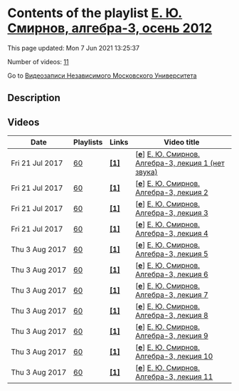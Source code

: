 # Contents of the playlist [Е. Ю. Смирнов, алгебра-3, осень 2012](https://www.youtube.com/playlist?list=PLp9ABVh6_x4GIoKN5WtopmCoTgCVYNN6G)

This page updated: Mon 7 Jun 2021 13:25:37

Number of videos: [11](#videos)

Go to [Видеозаписи Независимого Московского Университета](../README.md)

## Description



## Videos

|Date|Playlists|Links|Video title|
|---|---|---|---|
| Fri&nbsp;21&nbsp;Jul&nbsp;2017 | [60](../playlists/60 "Е. Ю. Смирнов, алгебра-3, осень 2012") | [**[1]**](http://ium.mccme.ru/f12/algebra3.html) | [[**e**](https://studio.youtube.com/video/581g1MuoOhA/edit "Edit")] [Е. Ю. Смирнов. Алгебра-3, лекция 1 (нет звука)](https://www.youtube.com/watch?v=581g1MuoOhA&list=PLp9ABVh6_x4GIoKN5WtopmCoTgCVYNN6G "Спецкурс НМУ.&#013;10 сентября 2012 г. 17:30, НМУ 304 (Москва, Большой Власьевский пер., 11)&#013;http://ium.mccme.ru/f12/algebra3.html") |
| Fri&nbsp;21&nbsp;Jul&nbsp;2017 | [60](../playlists/60 "Е. Ю. Смирнов, алгебра-3, осень 2012") | [**[1]**](http://ium.mccme.ru/f12/algebra3.html) | [[**e**](https://studio.youtube.com/video/-WJ3vyS4GYg/edit "Edit")] [Е. Ю. Смирнов. Алгебра-3, лекция 2](https://www.youtube.com/watch?v=-WJ3vyS4GYg&list=PLp9ABVh6_x4GIoKN5WtopmCoTgCVYNN6G "Спецкурс НМУ.&#013;17 сентября 2012 г. 17:30, НМУ 304 (Москва, Большой Власьевский пер., 11)&#013;http://ium.mccme.ru/f12/algebra3.html") |
| Fri&nbsp;21&nbsp;Jul&nbsp;2017 | [60](../playlists/60 "Е. Ю. Смирнов, алгебра-3, осень 2012") | [**[1]**](http://ium.mccme.ru/f12/algebra3.html) | [[**e**](https://studio.youtube.com/video/DB5jmRAtM5A/edit "Edit")] [Е. Ю. Смирнов. Алгебра-3, лекция 3](https://www.youtube.com/watch?v=DB5jmRAtM5A&list=PLp9ABVh6_x4GIoKN5WtopmCoTgCVYNN6G "Спецкурс НМУ.&#013;24 сентября 2012 г. 17:30, НМУ 304 (Москва, Большой Власьевский пер., 11)&#013;http://ium.mccme.ru/f12/algebra3.html") |
| Fri&nbsp;21&nbsp;Jul&nbsp;2017 | [60](../playlists/60 "Е. Ю. Смирнов, алгебра-3, осень 2012") | [**[1]**](http://ium.mccme.ru/f12/algebra3.html) | [[**e**](https://studio.youtube.com/video/EHCntSmaAL8/edit "Edit")] [Е. Ю. Смирнов. Алгебра-3, лекция 4](https://www.youtube.com/watch?v=EHCntSmaAL8&list=PLp9ABVh6_x4GIoKN5WtopmCoTgCVYNN6G "Спецкурс НМУ.&#013;1 октября 2012 г. 17:30, НМУ 304 (Москва, Большой Власьевский пер., 11)&#013;http://ium.mccme.ru/f12/algebra3.html") |
| Thu&nbsp;3&nbsp;Aug&nbsp;2017 | [60](../playlists/60 "Е. Ю. Смирнов, алгебра-3, осень 2012") | [**[1]**](http://ium.mccme.ru/f12/algebra3.html) | [[**e**](https://studio.youtube.com/video/3sidH9sx4Pc/edit "Edit")] [Е. Ю. Смирнов. Алгебра-3, лекция 5](https://www.youtube.com/watch?v=3sidH9sx4Pc&list=PLp9ABVh6_x4GIoKN5WtopmCoTgCVYNN6G "Спецкурс НМУ.&#013;8 октября 2012 г. 17:30, НМУ 304 (Москва, Большой Власьевский пер., 11)&#013;http://ium.mccme.ru/f12/algebra3.html") |
| Thu&nbsp;3&nbsp;Aug&nbsp;2017 | [60](../playlists/60 "Е. Ю. Смирнов, алгебра-3, осень 2012") | [**[1]**](http://ium.mccme.ru/f12/algebra3.html) | [[**e**](https://studio.youtube.com/video/wpjxsMlY-Uc/edit "Edit")] [Е. Ю. Смирнов. Алгебра-3, лекция 6](https://www.youtube.com/watch?v=wpjxsMlY-Uc&list=PLp9ABVh6_x4GIoKN5WtopmCoTgCVYNN6G "Спецкурс НМУ.&#013;15 октября 2012 г. 17:30, НМУ 304 (Москва, Большой Власьевский пер., 11)&#013;http://ium.mccme.ru/f12/algebra3.html") |
| Thu&nbsp;3&nbsp;Aug&nbsp;2017 | [60](../playlists/60 "Е. Ю. Смирнов, алгебра-3, осень 2012") | [**[1]**](http://ium.mccme.ru/f12/algebra3.html) | [[**e**](https://studio.youtube.com/video/WXuYr8Z-DUs/edit "Edit")] [Е. Ю. Смирнов. Алгебра-3, лекция 7](https://www.youtube.com/watch?v=WXuYr8Z-DUs&list=PLp9ABVh6_x4GIoKN5WtopmCoTgCVYNN6G "Спецкурс НМУ.&#013;22 октября 2012 г. 17:30, НМУ 304 (Москва, Большой Власьевский пер., 11)&#013;http://ium.mccme.ru/f12/algebra3.html") |
| Thu&nbsp;3&nbsp;Aug&nbsp;2017 | [60](../playlists/60 "Е. Ю. Смирнов, алгебра-3, осень 2012") | [**[1]**](http://ium.mccme.ru/f12/algebra3.html) | [[**e**](https://studio.youtube.com/video/BpAwa6wzxOM/edit "Edit")] [Е. Ю. Смирнов. Алгебра-3, лекция 8](https://www.youtube.com/watch?v=BpAwa6wzxOM&list=PLp9ABVh6_x4GIoKN5WtopmCoTgCVYNN6G "Спецкурс НМУ.&#013;29 октября 2012 г. 17:30, НМУ 304 (Москва, Большой Власьевский пер., 11)&#013;http://ium.mccme.ru/f12/algebra3.html") |
| Thu&nbsp;3&nbsp;Aug&nbsp;2017 | [60](../playlists/60 "Е. Ю. Смирнов, алгебра-3, осень 2012") | [**[1]**](http://ium.mccme.ru/f12/algebra3.html) | [[**e**](https://studio.youtube.com/video/xAu6XvlMUmA/edit "Edit")] [Е. Ю. Смирнов. Алгебра-3, лекция 9](https://www.youtube.com/watch?v=xAu6XvlMUmA&list=PLp9ABVh6_x4GIoKN5WtopmCoTgCVYNN6G "Спецкурс НМУ.&#013;5 ноября 2012 г. 17:30, НМУ 304 (Москва, Большой Власьевский пер., 11)&#013;http://ium.mccme.ru/f12/algebra3.html") |
| Thu&nbsp;3&nbsp;Aug&nbsp;2017 | [60](../playlists/60 "Е. Ю. Смирнов, алгебра-3, осень 2012") | [**[1]**](http://ium.mccme.ru/f12/algebra3.html) | [[**e**](https://studio.youtube.com/video/95wyH5xcLx4/edit "Edit")] [Е. Ю. Смирнов. Алгебра-3, лекция 10](https://www.youtube.com/watch?v=95wyH5xcLx4&list=PLp9ABVh6_x4GIoKN5WtopmCoTgCVYNN6G "Спецкурс НМУ.&#013;12 ноября 2012 г. 17:30, НМУ 304 (Москва, Большой Власьевский пер., 11)&#013;http://ium.mccme.ru/f12/algebra3.html") |
| Thu&nbsp;3&nbsp;Aug&nbsp;2017 | [60](../playlists/60 "Е. Ю. Смирнов, алгебра-3, осень 2012") | [**[1]**](http://ium.mccme.ru/f12/algebra3.html) | [[**e**](https://studio.youtube.com/video/bVS-ncligmM/edit "Edit")] [Е. Ю. Смирнов. Алгебра-3, лекция 11](https://www.youtube.com/watch?v=bVS-ncligmM&list=PLp9ABVh6_x4GIoKN5WtopmCoTgCVYNN6G "Спецкурс НМУ.&#013;19 ноября 2012 г. 17:30, НМУ 304 (Москва, Большой Власьевский пер., 11)&#013;http://ium.mccme.ru/f12/algebra3.html") |
